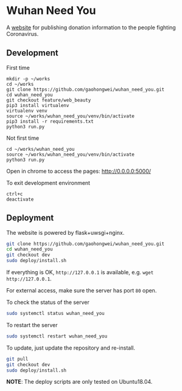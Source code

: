 # Wuhan Need You

A [website](http://wuhanuniversity.org/) for publishing donation information to the people fighting Coronavirus.

## Development

First time
```
mkdir -p ~/works
cd ~/works
git clone https://github.com/gaohongwei/wuhan_need_you.git
cd wuhan_need_you
git checkout feature/web_beauty
pip3 install virtualenv
virtualenv venv
source ~/works/wuhan_need_you/venv/bin/activate
pip3 install -r requirements.txt
python3 run.py
```

Not first time
```
cd ~/works/wuhan_need_you
source ~/works/wuhan_need_you/venv/bin/activate
python3 run.py
```

Open in chrome to access the pages: http://0.0.0.0:5000/

To exit development environment
```
ctrl+c
deactivate
```

## Deployment

The website is powered by flask+uwsgi+nginx.

```bash
git clone https://github.com/gaohongwei/wuhan_need_you.git
cd wuhan_need_you
git checkout dev
sudo deploy/install.sh
```

If everything is OK, `http://127.0.0.1` is available, e.g. `wget http://127.0.0.1`.

For external access, make sure the server has port `80` open.

To check the status of the server
```bash
sudo systemctl status wuhan_need_you
```

To restart the server
```bash
sudo systemctl restart wuhan_need_you
```

To update, just update the repository and re-install.
```bash
git pull
git checkout dev
sudo deploy/install.sh
```

**NOTE**: The deploy scripts are only tested on Ubuntu18.04.

